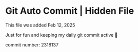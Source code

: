 # Git Auto Commit | Hidden File

This file was added Feb 12, 2025

Just for fun and keeping my daily git commit active 🤪

commit number: 2318137
